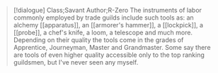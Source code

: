 >[!dialogue] Class;Savant Author;R-Zero
The instruments of labor commonly employed by trade guilds include such tools as: an alchemy [[apparatus]], an [[armorer's hammer]], a [[lockpick]], a [[probe]], a chef's knife, a loom, a telescope and much more. Depending on their quality the tools come in the grades of Apprentice, Journeyman, Master and Grandmaster. Some say there are tools of even higher quality accessible only to the top ranking guildsmen, but I've never seen any myself.
